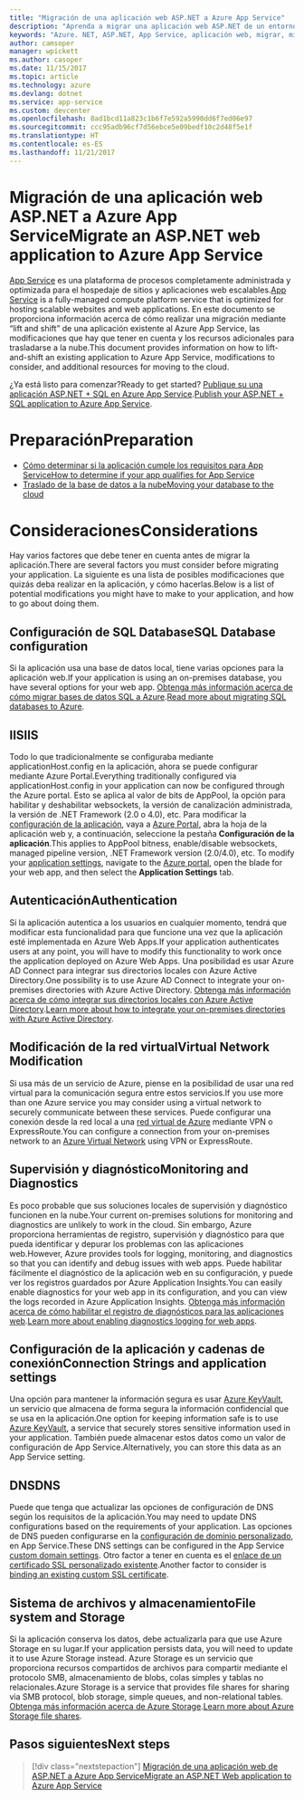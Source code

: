 ```yaml
---
title: "Migración de una aplicación web ASP.NET a Azure App Service"
description: "Aprenda a migrar una aplicación web ASP.NET de un entorno local a Azure App Service."
keywords: "Azure. NET, ASP.NET, App Service, aplicación web, migrar, migración"
author: camsoper
manager: wpickett
ms.author: casoper
ms.date: 11/15/2017
ms.topic: article
ms.technology: azure
ms.devlang: dotnet
ms.service: app-service
ms.custom: devcenter
ms.openlocfilehash: 8ad1bcd11a823c1b6f7e592a5990dd6f7ed06e97
ms.sourcegitcommit: ccc95adb96cf7d56ebce5e09bedf10c2d48f5e1f
ms.translationtype: HT
ms.contentlocale: es-ES
ms.lasthandoff: 11/21/2017
---
```

# <a name="migrate-an-aspnet-web-application-to-azure-app-service"></a><span data-ttu-id="82bb5-104">Migración de una aplicación web ASP.NET a Azure App Service</span><span class="sxs-lookup"><span data-stu-id="82bb5-104">Migrate an ASP.NET web application to Azure App Service</span></span>

<span data-ttu-id="82bb5-105">[App Service](https://docs.microsoft.com/azure/app-service/app-service-web-overview#why-use-web-apps) es una plataforma de procesos completamente administrada y optimizada para el hospedaje de sitios y aplicaciones web escalables.</span><span class="sxs-lookup"><span data-stu-id="82bb5-105">[App Service](https://docs.microsoft.com/azure/app-service/app-service-web-overview#why-use-web-apps) is a fully-managed compute platform service that is optimized for hosting scalable websites and web applications.</span></span> <span data-ttu-id="82bb5-106">En este documento se proporciona información acerca de cómo realizar una migración mediante “lift and shift” de una aplicación existente al Azure App Service, las modificaciones que hay que tener en cuenta y los recursos adicionales para trasladarse a la nube.</span><span class="sxs-lookup"><span data-stu-id="82bb5-106">This document provides information on how to lift-and-shift an existing application to Azure App Service, modifications to consider, and additional resources for moving to the cloud.</span></span>

<span data-ttu-id="82bb5-107">¿Ya está listo para comenzar?</span><span class="sxs-lookup"><span data-stu-id="82bb5-107">Ready to get started?</span></span> <span data-ttu-id="82bb5-108">[Publique su una aplicación ASP.NET + SQL en Azure App Service](https://go.microsoft.com/fwlink/?linkid=863214).</span><span class="sxs-lookup"><span data-stu-id="82bb5-108">[Publish your ASP.NET + SQL application to Azure App Service](https://go.microsoft.com/fwlink/?linkid=863214).</span></span>

# <a name="preparation"></a><span data-ttu-id="82bb5-109">Preparación</span><span class="sxs-lookup"><span data-stu-id="82bb5-109">Preparation</span></span>   
* [<span data-ttu-id="82bb5-110">Cómo determinar si la aplicación cumple los requisitos para App Service</span><span class="sxs-lookup"><span data-stu-id="82bb5-110">How to determine if your app qualifies for App Service</span></span>](https://azure.microsoft.com/downloads/migration-assistant/)
* [<span data-ttu-id="82bb5-111">Traslado de la base de datos a la nube</span><span class="sxs-lookup"><span data-stu-id="82bb5-111">Moving your database to the cloud</span></span>](https://go.microsoft.com/fwlink/?linkid=863217)

# <a name="considerations"></a><span data-ttu-id="82bb5-112">Consideraciones</span><span class="sxs-lookup"><span data-stu-id="82bb5-112">Considerations</span></span>
<span data-ttu-id="82bb5-113">Hay varios factores que debe tener en cuenta antes de migrar la aplicación.</span><span class="sxs-lookup"><span data-stu-id="82bb5-113">There are several factors you must consider before migrating your application.</span></span> <span data-ttu-id="82bb5-114">La siguiente es una lista de posibles modificaciones que quizás deba realizar en la aplicación, y cómo hacerlas.</span><span class="sxs-lookup"><span data-stu-id="82bb5-114">Below is a list of potential modifications you might have to make to your application, and how to go about doing them.</span></span>

## <a name="sql-database-configuration"></a><span data-ttu-id="82bb5-115">Configuración de SQL Database</span><span class="sxs-lookup"><span data-stu-id="82bb5-115">SQL Database configuration</span></span>
<span data-ttu-id="82bb5-116">Si la aplicación usa una base de datos local, tiene varias opciones para la aplicación web.</span><span class="sxs-lookup"><span data-stu-id="82bb5-116">If your application is using an on-premises database, you have several options for your web app.</span></span> <span data-ttu-id="82bb5-117">[Obtenga más información acerca de cómo migrar bases de datos SQL a Azure](https://go.microsoft.com/fwlink/?linkid=863217).</span><span class="sxs-lookup"><span data-stu-id="82bb5-117">[Read more about migrating SQL databases to Azure](https://go.microsoft.com/fwlink/?linkid=863217).</span></span>

## <a name="iis"></a><span data-ttu-id="82bb5-118">IIS</span><span class="sxs-lookup"><span data-stu-id="82bb5-118">IIS</span></span>
<span data-ttu-id="82bb5-119">Todo lo que tradicionalmente se configuraba mediante applicationHost.config en la aplicación, ahora se puede configurar mediante Azure Portal.</span><span class="sxs-lookup"><span data-stu-id="82bb5-119">Everything traditionally configured via applicationHost.config in your application can now be configured through the Azure portal.</span></span> <span data-ttu-id="82bb5-120">Esto se aplica al valor de bits de AppPool, la opción para habilitar y deshabilitar websockets, la versión de canalización administrada, la versión de .NET Framework (2.0 o 4.0), etc. Para modificar la [configuración de la aplicación](https://docs.microsoft.com/en-us/azure/app-service/web-sites-configure), vaya a [Azure Portal](https://portal.azure.com), abra la hoja de la aplicación web y, a continuación, seleccione la pestaña **Configuración de la aplicación**.</span><span class="sxs-lookup"><span data-stu-id="82bb5-120">This applies to AppPool bitness, enable/disable websockets, managed pipeline version, .NET Framework version (2.0/4.0), etc. To modify your [application settings](https://docs.microsoft.com/en-us/azure/app-service/web-sites-configure), navigate to the [Azure portal](https://portal.azure.com), open the blade for your web app, and then select the **Application Settings** tab.</span></span>

## <a name="authentication"></a><span data-ttu-id="82bb5-121">Autenticación</span><span class="sxs-lookup"><span data-stu-id="82bb5-121">Authentication</span></span>
<span data-ttu-id="82bb5-122">Si la aplicación autentica a los usuarios en cualquier momento, tendrá que modificar esta funcionalidad para que funcione una vez que la aplicación esté implementada en Azure Web Apps.</span><span class="sxs-lookup"><span data-stu-id="82bb5-122">If your application authenticates users at any point, you will have to modify this functionality to work once the application deployed on Azure Web Apps.</span></span> <span data-ttu-id="82bb5-123">Una posibilidad es usar Azure AD Connect para integrar sus directorios locales con Azure Active Directory.</span><span class="sxs-lookup"><span data-stu-id="82bb5-123">One possibility is to use Azure AD Connect to integrate your on-premises directories with Azure Active Directory.</span></span> <span data-ttu-id="82bb5-124">[Obtenga más información acerca de cómo integrar sus directorios locales con Azure Active Directory](https://docs.microsoft.com/azure/active-directory/connect/active-directory-aadconnect).</span><span class="sxs-lookup"><span data-stu-id="82bb5-124">[Learn more about how to integrate your on-premises directories with Azure Active Directory](https://docs.microsoft.com/azure/active-directory/connect/active-directory-aadconnect).</span></span>

## <a name="virtual-network-modification"></a><span data-ttu-id="82bb5-125">Modificación de la red virtual</span><span class="sxs-lookup"><span data-stu-id="82bb5-125">Virtual Network Modification</span></span>
<span data-ttu-id="82bb5-126">Si usa más de un servicio de Azure, piense en la posibilidad de usar una red virtual para la comunicación segura entre estos servicios.</span><span class="sxs-lookup"><span data-stu-id="82bb5-126">If you use more than one Azure service you may consider using a virtual network to securely communicate between these services.</span></span> <span data-ttu-id="82bb5-127">Puede configurar una conexión desde la red local a una [red virtual de Azure](https://docs.microsoft.com/en-us/azure/app-service/web-sites-integrate-with-vnet) mediante VPN o ExpressRoute.</span><span class="sxs-lookup"><span data-stu-id="82bb5-127">You can configure a connection from your on-premises network to an [Azure Virtual Network](https://docs.microsoft.com/en-us/azure/app-service/web-sites-integrate-with-vnet) using VPN or ExpressRoute.</span></span>

## <a name="monitoring-and-diagnostics"></a><span data-ttu-id="82bb5-128">Supervisión y diagnóstico</span><span class="sxs-lookup"><span data-stu-id="82bb5-128">Monitoring and Diagnostics</span></span>
<span data-ttu-id="82bb5-129">Es poco probable que sus soluciones locales de supervisión y diagnóstico funcionen en la nube.</span><span class="sxs-lookup"><span data-stu-id="82bb5-129">Your current on-premises solutions for monitoring and diagnostics are unlikely to work in the cloud.</span></span> <span data-ttu-id="82bb5-130">Sin embargo, Azure proporciona herramientas de registro, supervisión y diagnóstico para que pueda identificar y depurar los problemas con las aplicaciones web.</span><span class="sxs-lookup"><span data-stu-id="82bb5-130">However, Azure provides tools for logging, monitoring, and diagnostics so that you can identify and debug issues with web apps.</span></span> <span data-ttu-id="82bb5-131">Puede habilitar fácilmente el diagnóstico de la aplicación web en su configuración, y puede ver los registros guardados por Azure Application Insights.</span><span class="sxs-lookup"><span data-stu-id="82bb5-131">You can easily enable diagnostics for your web app in its configuration, and you can view the logs recorded in Azure Application Insights.</span></span> <span data-ttu-id="82bb5-132">[Obtenga más información acerca de cómo habilitar el registro de diagnósticos para las aplicaciones web](https://docs.microsoft.com/azure/app-service/web-sites-enable-diagnostic-log).</span><span class="sxs-lookup"><span data-stu-id="82bb5-132">[Learn more about enabling diagnostics logging for web apps](https://docs.microsoft.com/azure/app-service/web-sites-enable-diagnostic-log).</span></span>

## <a name="connection-strings-and-application-settings"></a><span data-ttu-id="82bb5-133">Configuración de la aplicación y cadenas de conexión</span><span class="sxs-lookup"><span data-stu-id="82bb5-133">Connection Strings and application settings</span></span>
<span data-ttu-id="82bb5-134">Una opción para mantener la información segura es usar [Azure KeyVault](https://docs.microsoft.com/azure/key-vault/), un servicio que almacena de forma segura la información confidencial que se usa en la aplicación.</span><span class="sxs-lookup"><span data-stu-id="82bb5-134">One option for keeping information safe is to use [Azure KeyVault](https://docs.microsoft.com/azure/key-vault/), a service that securely stores sensitive information used in your application.</span></span> <span data-ttu-id="82bb5-135">También puede almacenar estos datos como un valor de configuración de App Service.</span><span class="sxs-lookup"><span data-stu-id="82bb5-135">Alternatively, you can store this data as an App Service setting.</span></span>

## <a name="dns"></a><span data-ttu-id="82bb5-136">DNS</span><span class="sxs-lookup"><span data-stu-id="82bb5-136">DNS</span></span>
<span data-ttu-id="82bb5-137">Puede que tenga que actualizar las opciones de configuración de DNS según los requisitos de la aplicación.</span><span class="sxs-lookup"><span data-stu-id="82bb5-137">You may need to update DNS configurations based on the requirements of your application.</span></span> <span data-ttu-id="82bb5-138">Las opciones de DNS pueden configurarse en la [configuración de dominio personalizado](https://docs.microsoft.com/azure/app-service/app-service-web-tutorial-custom-domain), en App Service.</span><span class="sxs-lookup"><span data-stu-id="82bb5-138">These DNS settings can be configured in the App Service [custom domain settings](https://docs.microsoft.com/azure/app-service/app-service-web-tutorial-custom-domain).</span></span> <span data-ttu-id="82bb5-139">Otro factor a tener en cuenta es el [enlace de un certificado SSL personalizado existente](https://docs.microsoft.com/en-us/azure/app-service/app-service-web-tutorial-custom-ssl).</span><span class="sxs-lookup"><span data-stu-id="82bb5-139">Another factor to consider is [binding an existing custom SSL certificate](https://docs.microsoft.com/en-us/azure/app-service/app-service-web-tutorial-custom-ssl).</span></span>

## <a name="file-system-and-storage"></a><span data-ttu-id="82bb5-140">Sistema de archivos y almacenamiento</span><span class="sxs-lookup"><span data-stu-id="82bb5-140">File system and Storage</span></span>
<span data-ttu-id="82bb5-141">Si la aplicación conserva los datos, debe actualizarla para que use Azure Storage en su lugar.</span><span class="sxs-lookup"><span data-stu-id="82bb5-141">If your application persists data, you will need to update it to use Azure Storage instead.</span></span> <span data-ttu-id="82bb5-142">Azure Storage es un servicio que proporciona recursos compartidos de archivos para compartir mediante el protocolo SMB, almacenamiento de blobs, colas simples y tablas no relacionales.</span><span class="sxs-lookup"><span data-stu-id="82bb5-142">Azure Storage is a service that provides file shares for sharing via SMB protocol, blob storage, simple queues, and non-relational tables.</span></span> <span data-ttu-id="82bb5-143">[Obtenga más información acerca de Azure Storage](https://docs.microsoft.com/azure/storage/files/storage-files-introduction).</span><span class="sxs-lookup"><span data-stu-id="82bb5-143">[Learn more about Azure Storage file shares](https://docs.microsoft.com/azure/storage/files/storage-files-introduction).</span></span>

## <a name="next-steps"></a><span data-ttu-id="82bb5-144">Pasos siguientes</span><span class="sxs-lookup"><span data-stu-id="82bb5-144">Next steps</span></span>

> [!div class="nextstepaction"]
> [<span data-ttu-id="82bb5-145">Migración de una aplicación web de ASP.NET a Azure App Service</span><span class="sxs-lookup"><span data-stu-id="82bb5-145">Migrate an ASP.NET Web application to Azure App Service</span></span>](https://aka.ms/azure-webapp-migrate)
